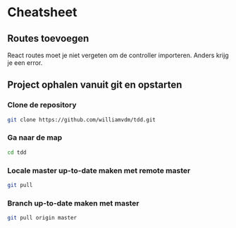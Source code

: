# Cheatsheet
## Routes toevoegen
React routes moet je niet vergeten om de controller importeren. Anders krijg je een error.

## Project ophalen vanuit git en opstarten
### Clone de repository
```bash
git clone https://github.com/williamvdm/tdd.git
```

### Ga naar de map
```bash
cd tdd
```

### Locale master up-to-date maken met remote master
```bash
git pull
```

### Branch up-to-date maken met master
```bash
git pull origin master
```
